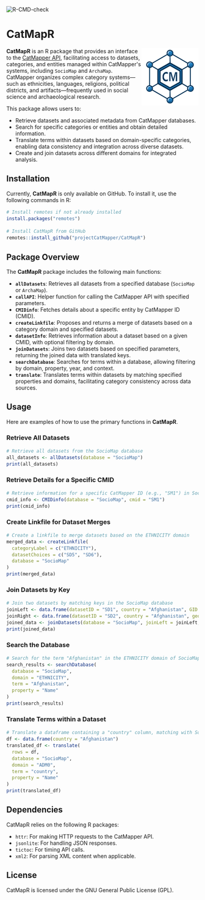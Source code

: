 ![R-CMD-check](https://github.com/ProjectCatMapper/CatMapR/actions/workflows/R-CMD-check.yaml/badge.svg)

# CatMapR

<img src="man/figures/logo.png" align="right" height="150" />


**CatMapR** is an R package that provides an interface to the [CatMapper API](https://catmapper.org), facilitating access to datasets, categories, and entities managed within CatMapper's systems, including `SocioMap` and `ArchaMap`. CatMapper organizes complex category systems—such as ethnicities, languages, religions, political districts, and artifacts—frequently used in social science and archaeological research.

This package allows users to:
- Retrieve datasets and associated metadata from CatMapper databases.
- Search for specific categories or entities and obtain detailed information.
- Translate terms within datasets based on domain-specific categories, enabling data consistency and integration across diverse datasets.
- Create and join datasets across different domains for integrated analysis.

## Installation

Currently, **CatMapR** is only available on GitHub. To install it, use the following commands in R:

```r
# Install remotes if not already installed
install.packages("remotes")

# Install CatMapR from GitHub
remotes::install_github("projectCatMapper/CatMapR")
```

## Package Overview

The **CatMapR** package includes the following main functions:

- **`allDatasets`**: Retrieves all datasets from a specified database (`SocioMap` or `ArchaMap`).
- **`callAPI`**: Helper function for calling the CatMapper API with specified parameters.
- **`CMIDinfo`**: Fetches details about a specific entity by CatMapper ID (CMID).
- **`createLinkfile`**: Proposes and returns a merge of datasets based on a category domain and specified datasets.
- **`datasetInfo`**: Retrieves information about a dataset based on a given CMID, with optional filtering by domain.
- **`joinDatasets`**: Joins two datasets based on specified parameters, returning the joined data with translated keys.
- **`searchDatabase`**: Searches for terms within a database, allowing filtering by domain, property, year, and context.
- **`translate`**: Translates terms within datasets by matching specified properties and domains, facilitating category consistency across data sources.

## Usage

Here are examples of how to use the primary functions in **CatMapR**.

### Retrieve All Datasets

```r
# Retrieve all datasets from the SocioMap database
all_datasets <- allDatasets(database = "SocioMap")
print(all_datasets)
```

### Retrieve Details for a Specific CMID

```r
# Retrieve information for a specific CatMapper ID (e.g., "SM1") in SocioMap
cmid_info <- CMIDinfo(database = "SocioMap", cmid = "SM1")
print(cmid_info)
```

### Create Linkfile for Dataset Merges

```r
# Create a linkfile to merge datasets based on the ETHNICITY domain
merged_data <- createLinkfile(
  categoryLabel = c("ETHNICITY"),
  datasetChoices = c("SD5", "SD6"),
  database = "SocioMap"
)
print(merged_data)
```

### Join Datasets by Key

```r
# Join two datasets by matching keys in the SocioMap database
joinLeft <- data.frame(datasetID = "SD1", country = "Afghanistan", GID = "AFG", val0 = 1)
joinRight <- data.frame(datasetID = "SD2", country = "Afghanistan", geonameid = "1149361", val1 = 2)
joined_data <- joinDatasets(database = "SocioMap", joinLeft = joinLeft, joinRight = joinRight)
print(joined_data)
```

### Search the Database

```r
# Search for the term "Afghanistan" in the ETHNICITY domain of SocioMap
search_results <- searchDatabase(
  database = "SocioMap",
  domain = "ETHNICITY",
  term = "Afghanistan",
  property = "Name"
)
print(search_results)
```

### Translate Terms within a Dataset

```r
# Translate a dataframe containing a "country" column, matching with SocioMap's ADM0 domain
df <- data.frame(country = "Afghanistan")
translated_df <- translate(
  rows = df,
  database = "SocioMap",
  domain = "ADM0",
  term = "country",
  property = "Name"
)
print(translated_df)
```

## Dependencies

CatMapR relies on the following R packages:
- `httr`: For making HTTP requests to the CatMapper API.
- `jsonlite`: For handling JSON responses.
- `tictoc`: For timing API calls.
- `xml2`: For parsing XML content when applicable.

## License

CatMapR is licensed under the GNU General Public License (GPL).
